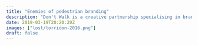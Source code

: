 ```yaml
---
title: "Enemies of pedestrian branding"
description: "Don't Walk is a creative partnership specialising in branding"
date: 2019-03-19T20:20:20Z
images: ["lost/torridon-2016.png"]
draft: false
---
```

